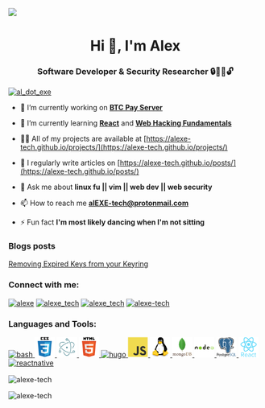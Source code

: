 ![](https://github.com/alEXE-tech/alEXE-tech/blob/main/cover.png)
<h1 align="center">Hi 👋, I'm Alex</h1>
<h3 align="center">Software Developer & Security Researcher 🔒👨‍💻🔓</h3>

<p align="left"> <a href="https://twitter.com/al_dot_exe" target="blank"><img src="https://img.shields.io/twitter/follow/alexe_tech?logo=twitter&style=for-the-badge" alt="al_dot_exe" /></a> </p>

- 🔭 I’m currently working on [**BTC Pay Server**](https://github.com/btcpayserver)

- 🌱 I’m currently learning [**React**](https://www.youtube.com/watch?v=w7ejDZ8SWv8) and [**Web Hacking Fundamentals**](https://tryhackme.com/paths)
- 👨‍💻 All of my projects are available at [https://alexe-tech.github.io/projects/](https://alexe-tech.github.io/projects/)

- 📝 I regularly write articles on [https://alexe-tech.github.io/posts/](https://alexe-tech.github.io/posts/)

- 💬 Ask me about **linux fu || vim || web dev || web security**

- 📫 How to reach me **alEXE-tech@protonmail.com**

- ⚡ Fun fact **I'm most likely dancing when I'm not sitting**

### Blogs posts
<!-- BLOG-POST-LIST:START -->
[Removing Expired Keys from your Keyring](https://alexe-tech.github.io/posts/removing-expired-keys/)
<!-- BLOG-POST-LIST:END -->

<h3 align="left">Connect with me:</h3>
<p align="left">
<a href="https://codepen.io/alexe" target="blank"><img align="center" src="https://raw.githubusercontent.com/rahuldkjain/github-profile-readme-generator/master/src/images/icons/Social/codepen.svg" alt="alexe" height="30" width="40" /></a>
<a href="https://dev.to/alexe_tech" target="blank"><img align="center" src="https://raw.githubusercontent.com/rahuldkjain/github-profile-readme-generator/master/src/images/icons/Social/devto.svg" alt="alexe_tech" height="30" width="40" /></a>
<a href="https://twitter.com/al_dot_exe" target="blank"><img align="center" src="https://raw.githubusercontent.com/rahuldkjain/github-profile-readme-generator/master/src/images/icons/Social/twitter.svg" alt="alexe_tech" height="30" width="40" /></a>
<a href="https://linkedin.com/in/al-exe" target="blank"><img align="center" src="https://raw.githubusercontent.com/rahuldkjain/github-profile-readme-generator/master/src/images/icons/Social/linked-in-alt.svg" alt="alexe-tech" height="30" width="40" /></a>
</p>

<h3 align="left">Languages and Tools:</h3>
<p align="left"> <a href="https://www.gnu.org/software/bash/" target="_blank" rel="noreferrer"> <img src="https://www.vectorlogo.zone/logos/gnu_bash/gnu_bash-icon.svg" alt="bash" width="40" height="40"/> </a> <a href="https://www.w3schools.com/css/" target="_blank" rel="noreferrer"> <img src="https://raw.githubusercontent.com/devicons/devicon/master/icons/css3/css3-original-wordmark.svg" alt="css3" width="40" height="40"/> </a> <a href="https://www.electronjs.org" target="_blank" rel="noreferrer"> <img src="https://raw.githubusercontent.com/devicons/devicon/master/icons/electron/electron-original.svg" alt="electron" width="40" height="40"/> </a> <a href="https://www.w3.org/html/" target="_blank" rel="noreferrer"> <img src="https://raw.githubusercontent.com/devicons/devicon/master/icons/html5/html5-original-wordmark.svg" alt="html5" width="40" height="40"/> </a> <a href="https://gohugo.io/" target="_blank" rel="noreferrer"> <img src="https://api.iconify.design/logos-hugo.svg" alt="hugo" width="40" height="40"/> </a> <a href="https://developer.mozilla.org/en-US/docs/Web/JavaScript" target="_blank" rel="noreferrer"> <img src="https://raw.githubusercontent.com/devicons/devicon/master/icons/javascript/javascript-original.svg" alt="javascript" width="40" height="40"/> </a> <a href="https://www.linux.org/" target="_blank" rel="noreferrer"> <img src="https://raw.githubusercontent.com/devicons/devicon/master/icons/linux/linux-original.svg" alt="linux" width="40" height="40"/> </a> <a href="https://www.mongodb.com/" target="_blank" rel="noreferrer"> <img src="https://raw.githubusercontent.com/devicons/devicon/master/icons/mongodb/mongodb-original-wordmark.svg" alt="mongodb" width="40" height="40"/> </a> <a href="https://nodejs.org" target="_blank" rel="noreferrer"> <img src="https://raw.githubusercontent.com/devicons/devicon/master/icons/nodejs/nodejs-original-wordmark.svg" alt="nodejs" width="40" height="40"/> </a> <a href="https://www.postgresql.org" target="_blank" rel="noreferrer"> <img src="https://raw.githubusercontent.com/devicons/devicon/master/icons/postgresql/postgresql-original-wordmark.svg" alt="postgresql" width="40" height="40"/> </a> <a href="https://reactjs.org/" target="_blank" rel="noreferrer"> <img src="https://raw.githubusercontent.com/devicons/devicon/master/icons/react/react-original-wordmark.svg" alt="react" width="40" height="40"/> </a> <a href="https://reactnative.dev/" target="_blank" rel="noreferrer"> <img src="https://reactnative.dev/img/header_logo.svg" alt="reactnative" width="40" height="40"/> </a> </p>

<p><img align="center" src="https://github-readme-stats.vercel.app/api/top-langs?username=alexe-tech&show_icons=true&locale=en&layout=compact" alt="alexe-tech" /></p>

<p><img align="center" src="https://github-readme-streak-stats.herokuapp.com/?user=alexe-tech&" alt="alexe-tech" /></p>

